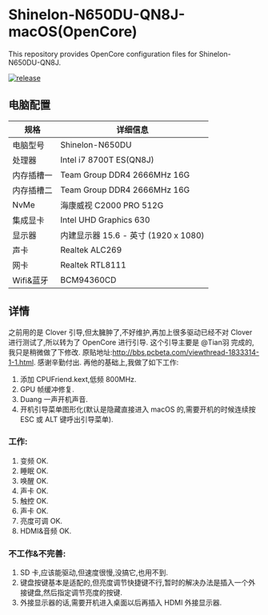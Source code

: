 # Shinelon-N650DU-QN8J-macOS(OpenCore)

This repository provides OpenCore configuration files for Shinelon-N650DU-QN8J. 

[![release](https://img.shields.io/badge/下载-release-blue.svg)](https://github.com/visin-home/Shinelon-N650DU/releases) 
 

## 电脑配置

| 规格     | 详细信息 |
| -------- | ---------------------------------------- |
| 电脑型号 | Shinelon-N650DU |
| 处理器 | Intel i7 8700T ES(QN8J)|
| 内存插槽一 | Team Group  DDR4 2666MHz 16G|
| 内存插槽二 | Team Group  DDR4 2666MHz 16G |
| NvMe | 海康威视 C2000 PRO 512G |
| 集成显卡 | Intel UHD Graphics 630  |
| 显示器   | 内建显示器 15.6 - 英寸 (1920 x 1080) |
| 声卡     | Realtek ALC269  |
| 网卡     | Realtek RTL8111|
| Wifi&蓝牙     |  BCM94360CD|

## 详情
之前用的是 Clover 引导,但太臃肿了,不好维护,再加上很多驱动已经不对 Clover 进行测试了,所以转为了 OpenCore 进行引导.
这个引导主要是 @Tian羽 完成的,我只是稍微做了下修改.
原贴地址:http://bbs.pcbeta.com/viewthread-1833314-1-1.html.
感谢辛勤付出.
再他的基础上,我做了如下工作:
1. 添加 CPUFriend.kext,低频 800MHz.
2. GPU 帧缓冲修复.
3. Duang 一声开机声音.
4. 开机引导菜单图形化(默认是隐藏直接进入 macOS 的,需要开机的时候连续按 ESC 或 ALT 键呼出引导菜单).
### 工作:
1. 变频 OK.
2. 睡眠 OK.
3. 唤醒 OK.
4. 声卡 OK.
5. 触控 OK.
6. 声卡 OK.
7. 亮度可调 OK.
8. HDMI&音频 OK.
### 不工作&不完善:
1. SD 卡,应该能驱动,但速度很慢,没搞它,也用不到.
2. 键盘按键基本是适配的,但亮度调节快捷键不行,暂时的解决办法是插入一个外接键盘,然后指定调节亮度的按键.
3. 外接显示器的话,需要开机进入桌面以后再插入 HDMI 外接显示器.
